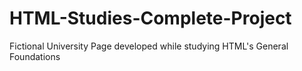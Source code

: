 # HTML-Studies-Complete-Project
Fictional University Page developed while studying HTML's General Foundations 
